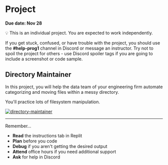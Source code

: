 # Project

**Due date: Nov 28**

💡 This is an individual project. You are expected to work independently.

If you get stuck, confused, or have trouble with the project, you should use the **#help-prog1** channel in Discord or message an instructor. Try not to spoil the project for others - use Discord spoiler tags if you are going to include a screenshot or code sample.

## Directory Maintainer

In this project, you will help the data team of your engineering firm
automate categorizing and moving files within a messy directory.

You'll practice lots of filesystem manipulation.

[![directory-maintainer](https://img.shields.io/static/v1?label=Open%20Project&message=directory%20maintainer&color=blue)](https://classroom.github.com/a/JyIqfBuo)

---

Remember...

- **Read** the instructions tab in Replit
- **Plan** before you code
- **Debug** if you aren't getting the desired output
- **Attend** office hours if you need additional support
- **Ask** for help in Discord
